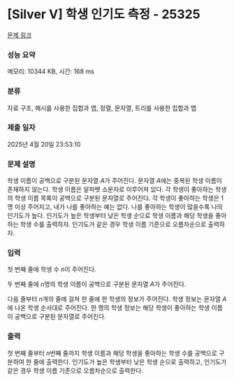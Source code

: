 # [Silver V] 학생 인기도 측정 - 25325 

[문제 링크](https://www.acmicpc.net/problem/25325) 

### 성능 요약

메모리: 10344 KB, 시간: 168 ms

### 분류

자료 구조, 해시를 사용한 집합과 맵, 정렬, 문자열, 트리를 사용한 집합과 맵

### 제출 일자

2025년 4월 20일 23:53:10

### 문제 설명

<p>학생 이름이 공백으로 구분된 문자열 <em>A</em>가 주어진다. 문자열 <em>A</em>에는 중복된 학생 이름이 존재하지 않는다. 학생 이름은 알파벳 소문자로 이루어져 있다. 각 학생이 좋아하는 학생의 학생 이름 목록이 공백으로 구분된 문자열로 주어진다. 각 학생이 좋아하는 학생은 1명 이상 주어지고, 내가 나를 좋아하는 예는 없다. 나를 좋아하는 학생이 많을수록 나의 인기도가 높다. 인기도가 높은 학생부터 낮은 학생 순으로 학생 이름과 해당 학생을 좋아하는 학생 수를 출력하자. 인기도가 같은 경우 학생 이름 기준으로 오름차순으로 출력하자.</p>

### 입력 

 <p>첫 번째 줄에 학생 수 <em>n</em>이 주어진다.</p>

<p>두 번째 줄에 <em>n</em>명의 학생 이름이 공백으로 구분된 문자열 <em>A</em>가 주어진다.</p>

<p>다음 줄부터 <em>n</em>개의 줄에 걸쳐 한 줄에 한 학생의 정보가 주어진다. 학생 정보는 문자열 <em>A</em>에 나온 학생 순서대로 주어진다. 한 명의 학생 정보는 해당 학생이 좋아하는 학생 이름이 공백으로 구분된 문자열로 주어진다.</p>

### 출력 

 <p>첫 번째 줄부터 <em>n</em>번째 줄까지 학생 이름과 해당 학생을 좋아하는 학생 수를 공백으로 구분하여 한 줄에 출력한다. 인기도가 높은 학생부터 낮은 학생 순으로 출력하고, 인기도가 같은 경우 학생 이름 기준으로 오름차순으로 출력한다.</p>

